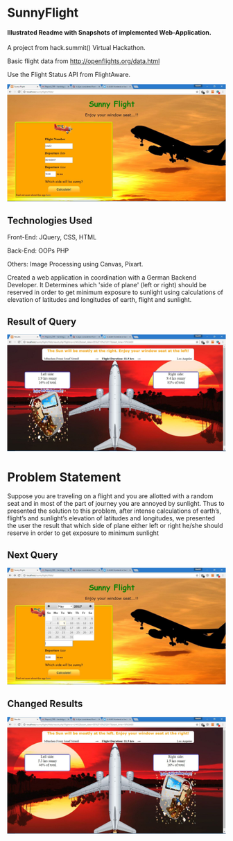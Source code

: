 # SunnyFlight
#### Illustrated Readme with Snapshots of implemented Web-Application.

A project from hack.summit() Virtual Hackathon.

Basic flight data from http://openflights.org/data.html

Use the Flight Status API from FlightAware.


![alt text](https://raw.githubusercontent.com/newtein/Sunny-Flight/master/UI/1.%20Welcome_Page.JPG)

## Technologies Used
Front-End: JQuery, CSS, HTML

Back-End: OOPs PHP

Others: Image Processing using Canvas, Pixart.

Created a web application in coordination with a German Backend Developer. 
It Determines which 'side of plane' (left or right) should be reserved in order to get minimum exposure to sunlight using calculations of elevation of latitudes and longitudes of earth, flight and sunlight.

## Result of Query

![alt text](https://raw.githubusercontent.com/newtein/Sunny-Flight/master/UI/2.%20result_of_query.JPG)

# Problem Statement
Suppose you are traveling on a flight and you are allotted with a random seat and in most of the part of journey you are annoyed by sunlight. Thus to presented the solution to this problem, after intense calculations of earth’s, flight’s and sunlight’s elevation of
latitudes and longitudes, we presented the user the result that which side of plane either left or right he/she should reserve in order to get exposure to minimum sunlight


## Next Query 

![alt text](https://raw.githubusercontent.com/newtein/Sunny-Flight/master/UI/3.%20again_querying.JPG)

## Changed Results
![alt text](https://raw.githubusercontent.com/newtein/Sunny-Flight/master/UI/4.%20results_changed.JPG)
